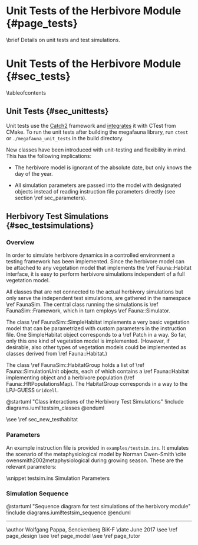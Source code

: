 Unit Tests of the Herbivore Module {#page_tests}
==================================
<!-- For doxygen, this is the *page* header -->
\brief Details on unit tests and test simulations.

Unit Tests of the Herbivore Module {#sec_tests}
==================================
<!-- For doxygen, this is the *section* header -->
\tableofcontents


Unit Tests {#sec_unittests}
----------------------------------

Unit tests use the [Catch2](https://github.com/catchorg/Catch2) framework and [integrates](https://github.com/catchorg/Catch2/blob/master/docs/cmake-integration.md) it with CTest from CMake.
To run the unit tests after building the megafauna library, run `ctest` or `./megafauna_unit_tests` in the build directory.

New classes have been introduced with unit-testing and flexibility in mind.
This has the following implications:

- The herbivore model is ignorant of the absolute date, but only knows the
day of the year.

- All simulation parameters are passed into the model with designated objects
instead of reading instruction file parameters directly
(see section \ref sec_parameters).

Herbivory Test Simulations {#sec_testsimulations}
--------------------------------------------------------

### Overview

In order to simulate herbivore dynamics in a controlled environment a testing framework has been implemented.
Since the herbivore model can be attached to any vegetation model that implements the \ref Fauna::Habitat interface, it is easy to perform herbivore simulations independent of a full vegetation model.

All classes that are not connected to the actual herbivory simulations but only serve the independent test simulations, are gathered in the namespace \ref FaunaSim.
The central class running the simulations is \ref FaunaSim::Framework, which in turn employs \ref Fauna::Simulator.

The class \ref FaunaSim::SimpleHabitat implements a very basic vegetation model that can be parametrized with custom parameters in the instruction file.
One SimpleHabitat object corresponds to a \ref Patch in a way.
So far, only this one kind of vegetation model is implemented.
(However, if desirable, also other types of vegetation models could be implemented as classes derived from \ref Fauna::Habitat.)

The class \ref FaunaSim::HabitatGroup holds a list of \ref Fauna::SimulationUnit objects, each of which contains a \ref Fauna::Habitat implementing object and a herbivore population (\ref Fauna::HftPopulationsMap).
The HabitatGroup corresponds in a way to the LPJ-GUESS `Gridcell`.

@startuml "Class interactions of the Herbivory Test Simulations"
	!include diagrams.iuml!testsim_classes
@enduml

\see \ref sec_new_testhabitat

### Parameters

An example instruction file is provided in
`examples/testsim.ins`.
It emulates the scenario of the metaphysiological model by Norman Owen-Smith \cite owensmith2002metaphysiological during growing season.
These are the relevant parameters:

<!-- Alternatively to the snippet command, the dontinclude command could be used. -->
\snippet testsim.ins Simulation Parameters

### Simulation Sequence

@startuml "Sequence diagram for test simulations of the herbivory module"
	!include diagrams.iuml!testsim_sequence
@enduml

------------------------------------------------------------

\author Wolfgang Pappa, Senckenberg BiK-F
\date June 2017
\see \ref page_design
\see \ref page_model
\see \ref page_tutor
